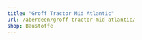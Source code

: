```yaml
---
title: "Groff Tractor Mid Atlantic"
url: /aberdeen/groff-tractor-mid-atlantic/
shop: Baustoffe
---
```

